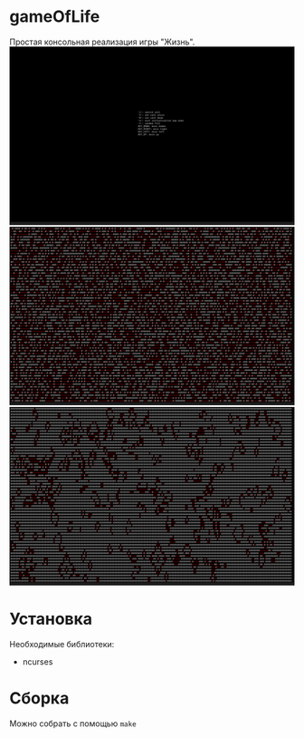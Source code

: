 # gameOfLife
Простая консольная реализация игры "Жизнь". 
![Image of start menu](https://github.com/s3ponia/gameOfLife/blob/master/images/startmenu.png)
![Game image 1](https://github.com/s3ponia/gameOfLife/blob/master/images/game1.png)
![Game image 2](https://github.com/s3ponia/gameOfLife/blob/master/images/game2.png)
# Установка
Необходимые библиотеки:  
- ncurses
# Сборка
Можно собрать с помощью `make`
